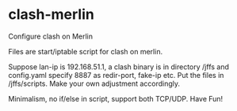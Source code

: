 # clash-merlin
Configure clash on Merlin

Files are start/iptable script for clash on merlin.

Suppose lan-ip is 192.168.51.1, a clash binary is in directory /jffs and config.yaml specify 8887 as redir-port, fake-ip etc. Put the files in /jffs/scripts. Make your own adjustment accordingly.

Minimalism, no if/else in script, support both TCP/UDP. Have Fun!
